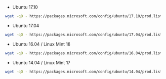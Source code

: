 ﻿* Ubuntu 17.10

```sh
wget -qO - https://packages.microsoft.com/config/ubuntu/17.10/prod.list | sudo tee /etc/apt/sources.list.d/microsoft.list
```

* Ubuntu 17.04

```sh
wget -qO - https://packages.microsoft.com/config/ubuntu/17.04/prod.list | sudo tee /etc/apt/sources.list.d/microsoft.list
```

* Ubuntu 16.04 / Linux Mint 18

```sh
wget -qO - https://packages.microsoft.com/config/ubuntu/16.04/prod.list | sudo tee /etc/apt/sources.list.d/microsoft.list
```

* Ubuntu 14.04 / Linux Mint 17

```sh
wget -qO - https://packages.microsoft.com/config/ubuntu/14.04/prod.list | sudo tee /etc/apt/sources.list.d/microsoft.list
```
